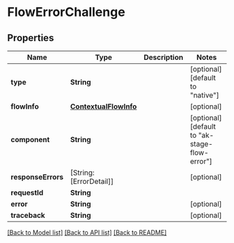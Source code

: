 # FlowErrorChallenge

## Properties
Name | Type | Description | Notes
------------ | ------------- | ------------- | -------------
**type** | **String** |  | [optional] [default to "native"]
**flowInfo** | [**ContextualFlowInfo**](ContextualFlowInfo.md) |  | [optional] 
**component** | **String** |  | [optional] [default to "ak-stage-flow-error"]
**responseErrors** | [String: [ErrorDetail]] |  | [optional] 
**requestId** | **String** |  | 
**error** | **String** |  | [optional] 
**traceback** | **String** |  | [optional] 

[[Back to Model list]](../README.md#documentation-for-models) [[Back to API list]](../README.md#documentation-for-api-endpoints) [[Back to README]](../README.md)


